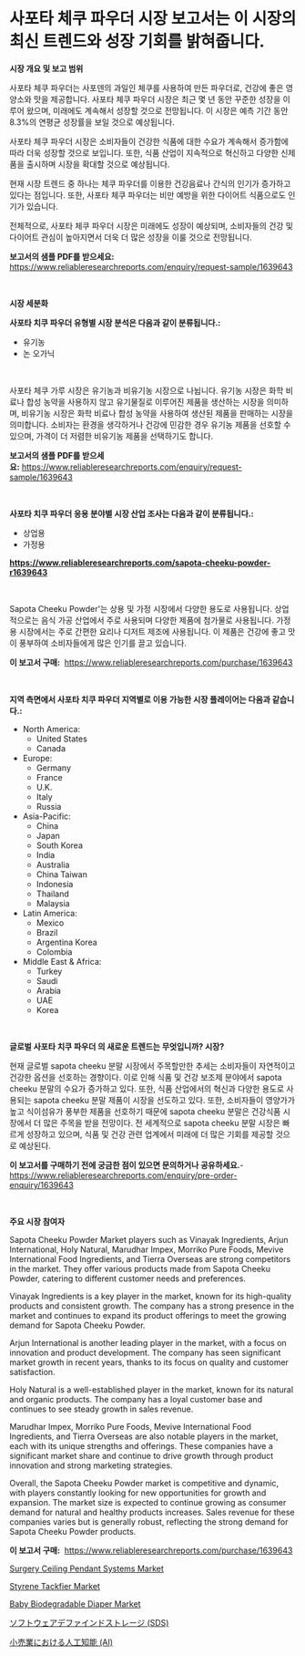 <p><h1>사포타 체쿠 파우더 시장 보고서는 이 시장의 최신 트렌드와 성장 기회를 밝혀줍니다.</h1></p><p><strong>시장 개요 및 보고 범위</strong></p>
<p><p>사포타 체쿠 파우더는 사포덴의 과일인 체쿠를 사용하여 만든 파우더로, 건강에 좋은 영양소와 맛을 제공합니다. 사포타 체쿠 파우더 시장은 최근 몇 년 동안 꾸준한 성장을 이루어 왔으며, 미래에도 계속해서 성장할 것으로 전망됩니다. 이 시장은 예측 기간 동안 8.3%의 연평균 성장률을 보일 것으로 예상됩니다. </p><p>사포타 체쿠 파우더 시장은 소비자들이 건강한 식품에 대한 수요가 계속해서 증가함에 따라 더욱 성장할 것으로 보입니다. 또한, 식품 산업이 지속적으로 혁신하고 다양한 신제품을 출시하며 시장을 확대할 것으로 예상됩니다. </p><p>현재 시장 트렌드 중 하나는 체쿠 파우더를 이용한 건강음료나 간식의 인기가 증가하고 있다는 점입니다. 또한, 사포타 체쿠 파우더는 비만 예방을 위한 다이어트 식품으로도 인기가 있습니다. </p><p>전체적으로, 사포타 체쿠 파우더 시장은 미래에도 성장이 예상되며, 소비자들의 건강 및 다이어트 관심이 높아지면서 더욱 더 많은 성장을 이룰 것으로 전망됩니다.</p></p>
<p><strong>보고서의 샘플 PDF를 받으세요:</strong> <a href="https://www.reliableresearchreports.com/enquiry/request-sample/1639643">https://www.reliableresearchreports.com/enquiry/request-sample/1639643</a></p>
<p>&nbsp;</p>
<p><strong>시장 세분화</strong></p>
<p><strong>사포타 치쿠 파우더 유형별 시장 분석은 다음과 같이 분류됩니다.:</strong></p>
<p><ul><li>유기농</li><li>논 오가닉</li></ul></p>
<p>&nbsp;</p>
<p><p>사포타 체쿠 가루 시장은 유기농과 비유기농 시장으로 나뉩니다. 유기농 시장은 화학 비료나 합성 농약을 사용하지 않고 유기물질로 이루어진 제품을 생산하는 시장을 의미하며, 비유기농 시장은 화학 비료나 합성 농약을 사용하여 생산된 제품을 판매하는 시장을 의미합니다. 소비자는 환경을 생각하거나 건강에 민감한 경우 유기농 제품을 선호할 수 있으며, 가격이 더 저렴한 비유기농 제품을 선택하기도 합니다.</p></p>
<p><strong>보고서의 샘플 PDF를 받으세요:</strong>&nbsp;<a href="https://www.reliableresearchreports.com/enquiry/request-sample/1639643">https://www.reliableresearchreports.com/enquiry/request-sample/1639643</a></p>
<p>&nbsp;</p>
<p><strong> 사포타 치쿠 파우더 응용 분야별 시장 산업 조사는 다음과 같이 분류됩니다.:</strong></p>
<p><ul><li>상업용</li><li>가정용</li></ul></p>
<p><strong><a href="https://www.reliableresearchreports.com/sapota-cheeku-powder-r1639643">https://www.reliableresearchreports.com/sapota-cheeku-powder-r1639643</a></strong></p>
<p>&nbsp;</p>
<p><p>Sapota Cheeku Powder'는 상용 및 가정 시장에서 다양한 용도로 사용됩니다. 상업적으로는 음식 가공 산업에서 주로 사용되며 다양한 제품에 첨가물로 사용됩니다. 가정용 시장에서는 주로 간편한 요리나 디저트 제조에 사용됩니다. 이 제품은 건강에 좋고 맛이 풍부하여 소비자들에게 많은 인기를 끌고 있습니다.</p></p>
<p><strong>이 보고서 구매:</strong>&nbsp; <a href="https://www.reliableresearchreports.com/purchase/1639643">https://www.reliableresearchreports.com/purchase/1639643</a></p>
<p>&nbsp;</p>
<p><strong>지역 측면에서 사포타 치쿠 파우더 지역별로 이용 가능한 시장 플레이어는 다음과 같습니다.:</strong></p>
<p><ul>
    <li>
        North America:
        <ul>
            <li>United States</li>
            <li>Canada</li>
        </ul>
    </li>
    <li>
        Europe:
        <ul>
            <li>Germany</li>
            <li>France</li>
            <li>U.K.</li>
            <li>Italy</li>
            <li>Russia</li>
        </ul>
    </li>
    <li>
        Asia-Pacific:
        <ul>
            <li>China</li>
            <li>Japan</li>
            <li>South Korea</li>
            <li>India</li>
            <li>Australia</li>
            <li>China Taiwan</li>
            <li>Indonesia</li>
            <li>Thailand</li>
            <li>Malaysia</li>
        </ul>
    </li>
    <li>
        Latin America:
        <ul>
            <li>Mexico</li>
            <li>Brazil</li>
            <li>Argentina Korea</li>
            <li>Colombia</li>
        </ul>
    </li>
    <li>
        Middle East & Africa:
        <ul>
            <li>Turkey</li>
            <li>Saudi</li>
            <li>Arabia</li>
            <li>UAE</li>
            <li>Korea</li>
        </ul>
    </li>
    </ul></p>
<p>&nbsp;</p>
<p><strong>글로벌 사포타 치쿠 파우더 의 새로운 트렌드는 무엇입니까? 시장?</strong></p>
<p><p>현재 글로벌 sapota cheeku 분말 시장에서 주목할만한 추세는 소비자들이 자연적이고 건강한 옵션을 선호하는 경향이다. 이로 인해 식품 및 건강 보조제 분야에서 sapota cheeku 분말의 수요가 증가하고 있다. 또한, 식품 산업에서의 혁신과 다양한 용도로 사용되는 sapota cheeku 분말 제품이 시장을 선도하고 있다. 또한, 소비자들이 영양가가 높고 식이섬유가 풍부한 제품을 선호하기 때문에 sapota cheeku 분말은 건강식품 시장에서 더 많은 주목을 받을 전망이다. 전 세계적으로 sapota cheeku 분말 시장은 빠르게 성장하고 있으며, 식품 및 건강 관련 업계에서 미래에 더 많은 기회를 제공할 것으로 예상된다.</p></p>
<p><strong>이 보고서를 구매하기 전에 궁금한 점이 있으면 문의하거나 공유하세요.</strong>- <a href="https://www.reliableresearchreports.com/enquiry/pre-order-enquiry/1639643">https://www.reliableresearchreports.com/enquiry/pre-order-enquiry/1639643</a></p>
<p>&nbsp;</p>
<p><strong>주요 시장 참여자</strong></p>
<p><p>Sapota Cheeku Powder Market players such as Vinayak Ingredients, Arjun International, Holy Natural, Marudhar Impex, Morriko Pure Foods, Mevive International Food Ingredients, and Tierra Overseas are strong competitors in the market. They offer various products made from Sapota Cheeku Powder, catering to different customer needs and preferences.</p><p>Vinayak Ingredients is a key player in the market, known for its high-quality products and consistent growth. The company has a strong presence in the market and continues to expand its product offerings to meet the growing demand for Sapota Cheeku Powder.</p><p>Arjun International is another leading player in the market, with a focus on innovation and product development. The company has seen significant market growth in recent years, thanks to its focus on quality and customer satisfaction.</p><p>Holy Natural is a well-established player in the market, known for its natural and organic products. The company has a loyal customer base and continues to see steady growth in sales revenue.</p><p>Marudhar Impex, Morriko Pure Foods, Mevive International Food Ingredients, and Tierra Overseas are also notable players in the market, each with its unique strengths and offerings. These companies have a significant market share and continue to drive growth through product innovation and strong marketing strategies.</p><p>Overall, the Sapota Cheeku Powder market is competitive and dynamic, with players constantly looking for new opportunities for growth and expansion. The market size is expected to continue growing as consumer demand for natural and healthy products increases. Sales revenue for these companies varies but is generally robust, reflecting the strong demand for Sapota Cheeku Powder products.</p></p>
<p><strong>이 보고서 구매:</strong>&nbsp;&nbsp;<a href="https://www.reliableresearchreports.com/purchase/1639643">https://www.reliableresearchreports.com/purchase/1639643</a></p>
<p><p><a href="https://github.com/arionmp/Market-Research-Report-List-3/blob/main/surgery-ceiling-pendant-systems-market.md">Surgery Ceiling Pendant Systems Market</a></p><p><a href="https://github.com/markusgodoy/Market-Research-Report-List-3/blob/main/styrene-tackfier-market.md">Styrene Tackfier Market</a></p><p><a href="https://issuu.com/reportprime-2/docs/baby-biodegradable-diaper-market-size-2030.pptx">Baby Biodegradable Diaper Market</a></p><p><a href="https://github.com/SkylarDaniel70/Market-Research-Report-List-1/blob/main/795876184099.md">ソフトウェアデファインドストレージ (SDS)</a></p><p><a href="https://github.com/RandallRunte2023/Market-Research-Report-List-1/blob/main/239072784098.md">小売業における人工知能 (AI)</a></p></p>
